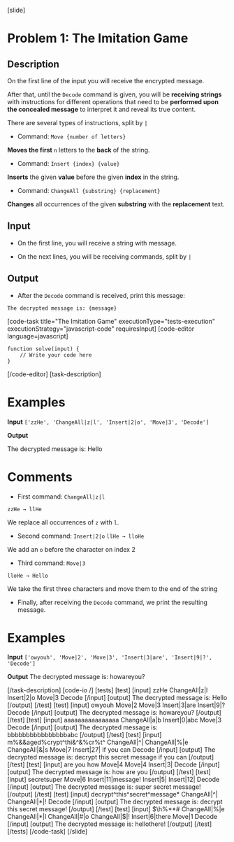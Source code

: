 [slide]
# Problem 1: The Imitation Game
## Description

On the first line of the input you will receive the encrypted message. 

After that, until the `Decode` command is given, you will be **receiving strings** with instructions for different operations that need to be **performed upon the concealed message** to interpret it and reveal its true content.

There are several types of instructions, split by `|`

* Command: `Move {number of letters}`

**Moves the first** `n` letters to the **back** of the string.

* Command: `Insert {index} {value}`

**Inserts** the given **value** before the given **index** in the string.

* Command: `ChangeAll {substring} {replacement}`

**Changes** all occurrences of the given **substring** with the **replacement** text.

## Input

* On the first line, you will receive a string with message.

* On the next lines, you will be receiving commands, split by `|`

## Output

* After the `Decode` command is received, print this message:

`The decrypted message is: {message}`

[code-task title="The Imitation Game" executionType="tests-execution" executionStrategy="javascript-code" requiresInput]
[code-editor language=javascript]
```
function solve(input) {
	// Write your code here
}
```
[/code-editor]
[task-description]

# Examples

 **Input**
`['zzHe', 'ChangeAll|z|l', 'Insert|2|o', 'Move|3', 'Decode']`

**Output**

The decrypted message is: Hello

# Comments

* First command: `ChangeAll|z|l`

`zzHe → llHe`

We replace all occurrences of `z` with `l`.

* Second command: `Insert|2|o`
`llHe → lloHe`

We add an `o` before the character on index 2

* Third command: `Move|3`

`lloHe → Hello` 

We take the first three characters and move them to the end of the string

* Finally, after receiving the `Decode` command, we print the resulting message.

# Examples

**Input**
`['owyouh', 'Move|2', 'Move|3', 'Insert|3|are', 'Insert|9|?', 'Decode']`

**Output**
The decrypted message is: howareyou?

[/task-description]
[code-io /]
[tests]
[test]
[input]
zzHe
ChangeAll\|z\|l
Insert\|2\|o
Move\|3
Decode
[/input]
[output]
The decrypted message is\: Hello
[/output]
[/test]
[test]
[input]
owyouh
Move\|2
Move\|3
Insert\|3\|are
Insert\|9\|\?
Decode
[/input]
[output]
The decrypted message is\: howareyou\?
[/output]
[/test]
[test]
[input]
aaaaaaaaaaaaaaaa
ChangeAll\|a\|b
Insert\|0\|abc
Move\|3
Decode
[/input]
[output]
The decrypted message is\: bbbbbbbbbbbbbbbbabc
[/output]
[/test]
[test]
[input]
m\%\&\&aged\%crypt\^thi\&\^\&\%cr\%t\^
ChangeAll\|\^\|
ChangeAll\|\%\|e
ChangeAll\|\&\|s
Move\|7
Insert\|27\| if you can
Decode
[/input]
[output]
The decrypted message is\: decrypt this secret message if you can
[/output]
[/test]
[test]
[input]
are you how
Move\|4
Move\|4
Insert\|3\|
Decode
[/input]
[output]
The decrypted message is\: how are you
[/output]
[/test]
[test]
[input]
secretsuper
Move\|6
Insert\|11\|message\!
Insert\|5\|
Insert\|12\|
Decode
[/input]
[output]
The decrypted message is\: super secret message\!
[/output]
[/test]
[test]
[input]
decrypt\^this\^secret\^message\*
ChangeAll\|\^\|
ChangeAll\|\*\|\!
Decode
[/input]
[output]
The decrypted message is\: decrypt this secret message\!
[/output]
[/test]
[test]
[input]
\$\h\%\*\*\#
ChangeAll\|\%\|e
ChangeAll\|\*\|l
ChangeAll\|\#\|o
ChangeAll\|\$\|\!
Insert\|6\|there
Move\|1
Decode
[/input]
[output]
The decrypted message is\: hellothere\!
[/output]
[/test]
[/tests]
[/code-task]
[/slide]
